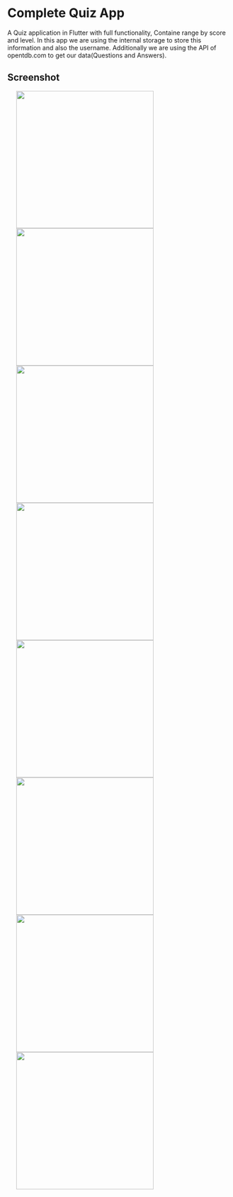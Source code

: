 # Complete Quiz App

A Quiz application in Flutter with full functionality, Containe range by score and level.
In this app we are using the internal storage to store this information and also the username.
Additionally we are using the API of opentdb.com to get our data(Questions and Answers).
 
## Screenshot

<p float="left">
  <img src="https://user-images.githubusercontent.com/56515652/66769215-db2a0980-eeb4-11e9-9b2b-fa8d76f04ed5.PNG" 
       width=310 hspace="20"/> 
  <img src="https://user-images.githubusercontent.com/56515652/66769216-db2a0980-eeb4-11e9-8ff4-c79116608cbe.PNG"
       width=310 hspace="20"/>
  <img src="https://user-images.githubusercontent.com/56515652/66769219-db2a0980-eeb4-11e9-9ca3-513d5f3d9cd6.PNG" 
       width=310 hspace="20"/> 
  <img src="https://user-images.githubusercontent.com/56515652/66769221-dbc2a000-eeb4-11e9-8d13-c7100f6fef6c.PNG"
       width=310 hspace="20"/>
    <img src="https://user-images.githubusercontent.com/56515652/66769224-dbc2a000-eeb4-11e9-93c9-802a63b68993.PNG" 
       width=310 hspace="20"/> 
  <img src="https://user-images.githubusercontent.com/56515652/66769226-dc5b3680-eeb4-11e9-90d8-2858dcac0e15.PNG"
       width=310 hspace="20"/>
  <img src="https://user-images.githubusercontent.com/56515652/66769222-dbc2a000-eeb4-11e9-9172-65dab8123a8e.PNG" 
       width=310 hspace="20"/> 
  <img src="https://user-images.githubusercontent.com/56515652/66769223-dbc2a000-eeb4-11e9-916c-f6840f5669ce.PNG"
       width=310 hspace="20"/>
</p>
